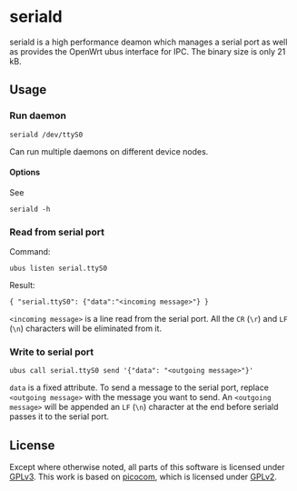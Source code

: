 # seriald

seriald is a high performance deamon which manages a serial port as well as provides the OpenWrt ubus interface for IPC. The binary size is only 21 kB.

## Usage

### Run daemon

```
seriald /dev/ttyS0
```

Can run multiple daemons on different device nodes.

#### Options

See

```
seriald -h
```

### Read from serial port

Command:

```
ubus listen serial.ttyS0
```

Result:

```
{ "serial.ttyS0": {"data":"<incoming message>"} }
```

`<incoming message>` is a line read from the serial port. All the `CR` (`\r`) and `LF` (`\n`) characters will be eliminated from it.

### Write to serial port

```
ubus call serial.ttyS0 send '{"data": "<outgoing message>"}'
```

`data` is a fixed attribute. To send a message to the serial port, replace `<outgoing message>` with the message you want to send.
An `<outgoing message>` will be appended an `LF` (`\n`) character at the end before seriald passes it to the serial port.

## License

Except where otherwise noted, all parts of this software is licensed under [GPLv3](https://www.gnu.org/licenses/gpl-3.0.en.html).
This work is based on [picocom](https://github.com/npat-efault/picocom), which is licensed under [GPLv2](https://www.gnu.org/licenses/old-licenses/gpl-2.0.en.html).
